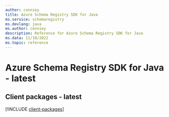 ```yaml
---
author: conniey
title: Azure Schema Registry SDK for Java
ms.service: schemaregistry
ms.devlang: java
ms.author: conniey
description: Reference for Azure Schema Registry SDK for Java
ms.data: 11/10/2022
ms.topic: reference
---
```

# Azure Schema Registry SDK for Java - latest

## Client packages - latest
[!INCLUDE [client-packages](schema-registry-client-index.md)]